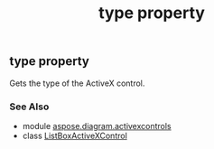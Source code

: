 ﻿---
title: type property
second_title: Aspose.Diagram for Python via .NET API References
description: 
type: docs
weight: 270
url: /python-net/aspose.diagram.activexcontrols/listboxactivexcontrol/type/
is_root: false
---

## type property


Gets the type of the ActiveX control.

### See Also
* module [aspose.diagram.activexcontrols](../../)
* class [ListBoxActiveXControl](/diagram/python-net/aspose.diagram.activexcontrols/listboxactivexcontrol)
